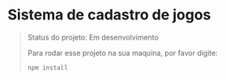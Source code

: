 # Sistema de cadastro de jogos

> Status do projeto: Em desenvolvimento
>
> Para rodar esse projeto na sua maquina, por favor digite:
>
> ```
> npm install
> ```
